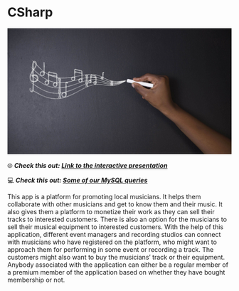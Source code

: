 # CSharp
![](Csharp.jpg)

🌐 ***Check this out: [Link to the interactive presentation](https://prezi.com/p/omxtetrxybic/?present=1)***



💻 ***Check this out: [Some of our MySQL queries](https://docs.google.com/document/d/1J07OhdDSOhxjwXeciYf_i4n771_NN3rGsjiNv-LFGyg/edit?usp=sharing)***

This app is a platform for promoting local musicians. It helps them collaborate with other musicians and get to know them and their music. It also gives them a platform to monetize their work as they can sell their tracks to interested customers. There is also an option for the musicians to sell their musical equipment to interested customers. With the help of this application, different event managers and recording studios can connect with musicians who have registered on the platform, who might want to approach them for performing in some event or recording a track. The customers might also want to buy the musicians’ track or their equipment. Anybody associated with the application can either be a regular member of a premium member of the application based on whether they have bought membership or not. 
